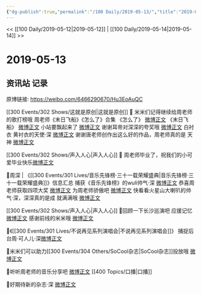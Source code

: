 ```yaml
---
{"dg-publish":true,"permalink":"/100 Daily/2019-05-13/","title":"2019-05-13","created":"2023-03-20T16:26:38.556+08:00","updated":"2023-03-20T18:09:03.125+08:00"}
---
```



<< [[100 Daily/2019-05-12\|2019-05-12]] | [[100 Daily/2019-05-14\|2019-05-14]] >>

# 2019-05-13

## 资讯站 记录

原博链接: https://weibo.com/6466290670/Hu3EoAuQC

[[300 Events/302 Shows/这就是原创\|这就是原创]]
🌸 米米们记得继续给周老师的歌打榜哦
周老师《末日飞船》《怎么了》合集
《怎么了》 [微博正文](https://m.weibo.cn/6466290670/4371399080024048)
《末日飞船》 [微博正文](https://m.weibo.cn/6466290670/4371401497101062)
小站要飘起来了 [微博正文](https://m.weibo.cn/6466290670/4371406265120357)
谢谢耳帝对深深的夸奖哦 [微博正文](https://m.weibo.cn/6466290670/4371407045367733)
白衬衣 黄衬衣的天使·深 [微博正文](https://m.weibo.cn/6466290670/4371464427842685)
谢谢唐老师创作出这么好的作品，周老师真的是
天神 [微博正文](https://m.weibo.cn/6466290670/4371559503981211)

[[300 Events/302 Shows/声入人心\|声入人心]]
🌸 周老师毕业了，祝我们的小可爱毕业快乐[微博正文](https://m.weibo.cn/6466290670/4371553275531401)

🌸周深 | 《[[300 Events/301 Lives/音乐先锋榜·三十一载荣耀盛典\|音乐先锋榜·三十一载荣耀盛典]]》信息汇总
捕获《音乐先锋榜》的wuli帅气·深 [微博正文](https://m.weibo.cn/6466290670/4371402713334488)
恭喜周老师获取四项大奖 [微博正文](https://m.weibo.cn/6466290670/4371487772921580)
为周老师骄傲吧 [微博正文](https://m.weibo.cn/6466290670/4371556420958635)
快看看火星山大喇叭的帅气·深，深深真的是成
就满满哦 [微博正文](https://m.weibo.cn/6466290670/4371576318646656)

[[300 Events/302 Shows/声入人心\|声入人心]]
🌸回顾一下长沙巡演吧
应援记忆 [微博正文](https://m.weibo.cn/6466290670/4371409276504976)
感谢前线的米米哦 [微博正文](https://m.weibo.cn/6466290670/4371598859219971)

🌸《[[300 Events/301 Lives/不说再见系列演唱会\|不说再见系列演唱会]]》 捕捉后台周·可人儿·深[微博正文](https://m.weibo.cn/6466290670/4371439606262313)

🌸米米们可以助力[[300 Events/304 Others/SoCool杂志\|SoCool杂志]]投放哦 [微博正文](https://m.weibo.cn/6466290670/4371415270478098)

🌸听听周老师的音乐分享吧 [微博正文](https://m.weibo.cn/6466290670/4371438482196788) [[400 Topics/口播\|口播]]

🌸好期待新的杂志·深 [微博正文](https://m.weibo.cn/6466290670/4371551455762874)
